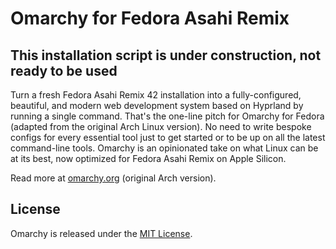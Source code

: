 # Omarchy for Fedora Asahi Remix
## This installation script is under construction, not ready to be used

Turn a fresh Fedora Asahi Remix 42 installation into a fully-configured, beautiful, and modern web development system based on Hyprland by running a single command. That's the one-line pitch for Omarchy for Fedora (adapted from the original Arch Linux version). No need to write bespoke configs for every essential tool just to get started or to be up on all the latest command-line tools. Omarchy is an opinionated take on what Linux can be at its best, now optimized for Fedora Asahi Remix on Apple Silicon.

Read more at [omarchy.org](https://omarchy.org) (original Arch version).

## License

Omarchy is released under the [MIT License](https://opensource.org/licenses/MIT).

